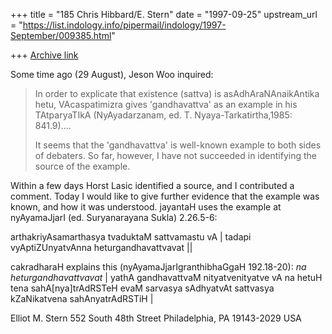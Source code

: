 +++
title = "185 Chris Hibbard/E. Stern"
date = "1997-09-25"
upstream_url = "https://list.indology.info/pipermail/indology/1997-September/009385.html"

+++
[Archive link](https://list.indology.info/pipermail/indology/1997-September/009385.html)

Some time ago (29 August), Jeson Woo inquired:
>
>In order to explicate that existence (sattva) is asAdhAraNAnaikAntika
>hetu, VAcaspatimizra gives 'gandhavattva' as an example in his
>TAtparyaTIkA (NyAyadarzanam, ed. T. Nyaya-Tarkatirtha,1985: 841.9)....
>
>It seems that the 'gandhavattva' is well-known example to both sides of
>debaters. So far, however, I have not succeeded in identifying the source
>of the example.

Within a few days Horst Lasic identified a source, and I contributed a comment.
Today I would like to give further evidence that the example was known, and
how it was understood. jayantaH uses the example at nyAyamaJjarI (ed.
Suryanarayana Sukla) 2.26.5-6:

arthakriyAsamarthasya tvaduktaM sattvamastu vA |
tadapi vyAptiZUnyatvAnna heturgandhavattvavat ||

cakradharaH explains this (nyAyamaJjarIgranthibhaGgaH 192.18-20): *na
heturgandhavattvavat* | yathA gandhavattvaM nityatvenityatve vA na hetuH
tena sahA[nya]trAdRSTeH evaM sarvasya sAdhyatvAt sattvasya kZaNikatvena
sahAnyatrAdRSTiH |

Elliot M. Stern
552 South 48th Street
Philadelphia, PA 19143-2029
USA



